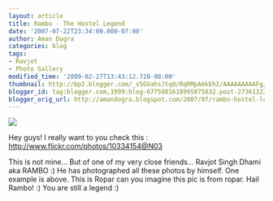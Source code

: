 ```yaml
---
layout: article
title: Rambo - The Hostel Legend
date: '2007-07-22T23:34:00.000-07:00'
author: Aman Dogra
categories: blog
tags:
- Ravjot
- Photo Gallery
modified_time: '2009-02-27T13:43:12.728-08:00'
thumbnail: http://bp2.blogger.com/_s5GVahsJtq0/RqRMpA6kEhI/AAAAAAAAAFg/ZbFiiMpEia0/s72-c/868372917_ec47181f70.jpg
blogger_id: tag:blogger.com,1999:blog-6775081618995875832.post-2736132217841785065
blogger_orig_url: http://amandogra.blogspot.com/2007/07/rambo-hostel-legend.html
---
```


[![](http://bp2.blogger.com/_s5GVahsJtq0/RqRMpA6kEhI/AAAAAAAAAFg/ZbFiiMpEia0/s320/868372917_ec47181f70.jpg)](http://bp2.blogger.com/_s5GVahsJtq0/RqRMpA6kEhI/AAAAAAAAAFg/ZbFiiMpEia0/s1600-h/868372917_ec47181f70.jpg)

Hey guys! I really want to you check this :
<http://www.flickr.com/photos/10334154@N03> 

This is not mine... But of one of my very close friends... Ravjot Singh Dhami aka RAMBO :) He has
photographed all these photos by himself. One example is above. This is
Ropar can you imagine this pic is from ropar. Hail Rambo! :) You are
still a legend :)
